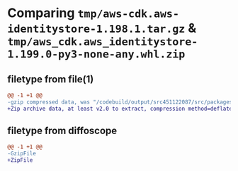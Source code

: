 # Comparing `tmp/aws-cdk.aws-identitystore-1.198.1.tar.gz` & `tmp/aws_cdk.aws_identitystore-1.199.0-py3-none-any.whl.zip`

## filetype from file(1)

```diff
@@ -1 +1 @@
-gzip compressed data, was "/codebuild/output/src451122087/src/packages/@aws-cdk/aws-identitystore/dist/python/aws-cdk.aws-identitystore-1.198.1.tar", last modified: Tue Mar 28 21:36:29 2023, max compression
+Zip archive data, at least v2.0 to extract, compression method=deflate
```

## filetype from diffoscope

```diff
@@ -1 +1 @@
-GzipFile
+ZipFile
```

